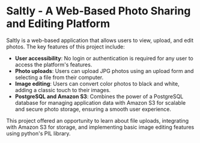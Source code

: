 # Saltly - A Web-Based Photo Sharing and Editing Platform

Saltly is a web-based application that allows users to view, upload, and edit photos. The key features of this project include:

* **User accessibility**: No login or authentication is required for any user to access the platform's features.
* **Photo uploads**: Users can upload JPG photos using an upload form and selecting a file from their computer.
* **Image editing**: Users can convert color photos to black and white, adding a classic touch to their images.
* **PostgreSQL and Amazon S3**: Combines the power of a PostgreSQL database for managing application data with Amazon S3 for scalable and secure photo storage, ensuring a smooth user experience.

This project offered an opportunity to learn about file uploads, integrating with Amazon S3 for storage, and implementing basic image editing features using python's PIL library.
